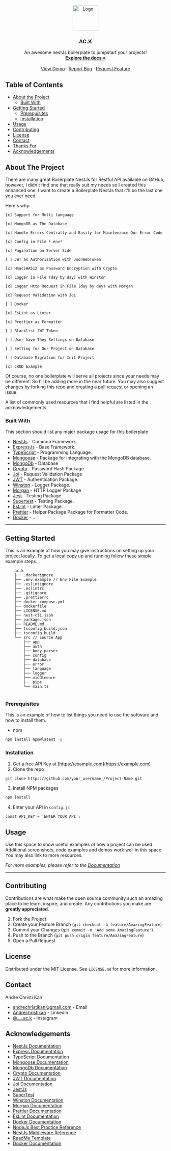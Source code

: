<!-- PROJECT LOGO -->
<br />
<p align="center">
  <a href="https://github.com/andrechristikan/ac.k">
    <img src="https://nestjs.com/img/logo-small.svg" alt="Logo" width="80" height="80">
  </a>

  <h3 align="center">AC.K</h3>

  <p align="center">
    An awesome nestJs boilerplate to jumpstart your projects!
    <br />
    <a href="https://github.com/andrechristikan/ac.k"><strong>Explore the docs »</strong></a>
    <br />
    <br />
    <a href="https://github.com/andrechristikan/ac.k">View Demo</a>
    ·
    <a href="https://github.com/andrechristikan/ac.k/issues">Report Bug</a>
    ·
    <a href="https://github.com/andrechristikan/ac.k/issues">Request Feature</a>
  </p>
</p>



<!-- TABLE OF CONTENTS -->
## Table of Contents

* [About the Project](#about-the-project)
  * [Built With](#built-with)
* [Getting Started](#getting-started)
  * [Prerequisites](#prerequisites)
  * [Installation](#installation)
* [Usage](#usage)
* [Contributing](#contributing)
* [License](#license)
* [Contact](#contact)
* [Thanks For](#thanks-for)
* [Acknowledgements](#acknowledgements)



<!-- ABOUT THE PROJECT -->
## About The Project

There are many great Boilerplate NestJs for Restful API available on GitHub, however, I didn't find one that really suit my needs so I created this enhanced one. I want to create a Boilerplate NestJs that it'll be the last one you ever need.

Here's why:

    [x] Support for Multi language

    [x] MongoDB as The Database

    [x] Handle Errors Centrally and Easily for Maintenance Our Error Code 

    [x] Config in File *.env*

    [x] Pagination on Server Side

    [ ] JWT as Authorization with JsonWebToken

    [x] HmacSHA512 as Password Encryption with Crypto

    [x] Logger in File (day by day) with Winston

    [x] Logger Http Request in File (day by day) with Morgan

    [x] Request Validation with Joi

    [ ] Docker

    [x] EsLint as Linter

    [x] Prettier as Formatter

    [ ] Blacklist JWT Token

    [ ] User have They Settings on Database

    [ ] Setting for Our Project on Database

    [ ] Database Migration for Init Project

    [x] CRUD Example

Of course, no one boilerplate will serve all projects since your needs may be different. So I'll be adding more in the near future. You may also suggest changes by forking this repo and creating a pull request or opening an issue.

A list of commonly used resources that I find helpful are listed in the acknowledgements.

### Built With
This section should list any major package usage for this boilerplate
* [NestJs](https://nestjs.com) - Common Framework.
* [ExpressJs](https://expressjs.com) - Base Framework.
* [TypeScript](https://www.typescriptlang.org) - Programming Language.
* [Mongoose](https://github.com/nestjs/mongoose) - Package for integrating with the MongoDB database.
* [MongoDb](https://www.mongodb.com/) - Database
* [Crypto](https://github.com/brix/crypto-js) - Password Hash Package.
* [Joi](https://github.com/sideway/joi) - Request Validation Package
* [JWT](https://github.com/nestjs/jwt) - Authentication Package.
* [Winston](https://github.com/gremo/nest-winston) - Logger Package.
* [Morgan](https://github.com/expressjs/morgan) - HTTP Logger Package
* [Jest](https://github.com/facebook/jest) - Testing Package.
* [Supertest](https://github.com/visionmedia/supertest) - Testing Package.
* [EsLint](https://eslint.org) - Linter Package.
* [Prettier](https://prettier.io) - Helper Package Package for Formatter Code.
* [Docker](https://www.docker.com) - ...



---



<!-- GETTING STARTED -->
## Getting Started

This is an example of how you may give instructions on setting up your project locally.
To get a local copy up and running follow these simple example steps.

```
	ac.k
	├── .dockerignore
	├── .env.example // Env File Example
	├── .eslintignore
	├── .eslintrc
	├── .gitignore
	├── .prettierrc 
	├── docker-compose.yml 
	├── dockerfile 
	├── LICENSE.md
	├── nest-cli.json
	├── package.json
	├── README.md
	├── tsconfig.build.json
	├── tsconfig.build
	└── src // Source App
		├── app
		├── auth
		├── body-parser
		├── config
		├── database
		├── error
		├── language
		├── logger
		├── middleware
		├── pipe
		└── main.ts
		 
```

### Prerequisites

This is an example of how to list things you need to use the software and how to install them.
* npm
```sh
npm install npm@latest -g
```

### Installation

1. Get a free API Key at [https://example.com](https://example.com)
2. Clone the repo
```sh
git clone https://github.com/your_username_/Project-Name.git
```
3. Install NPM packages
```sh
npm install
```
4. Enter your API in `config.js`
```JS
const API_KEY = 'ENTER YOUR API';
```



<!-- USAGE EXAMPLES -->
## Usage

Use this space to show useful examples of how a project can be used. Additional screenshots, code examples and demos work well in this space. You may also link to more resources.

_For more examples, please refer to the [Documentation](project-docs)_



---



<!-- CONTRIBUTING -->
## Contributing

Contributions are what make the open source community such an amazing place to be learn, inspire, and create. Any contributions you make are **greatly appreciated**.

1. Fork the Project
2. Create your Feature Branch (`git checkout -b feature/AmazingFeature`)
3. Commit your Changes (`git commit -m 'Add some AmazingFeature'`)
4. Push to the Branch (`git push origin feature/AmazingFeature`)
5. Open a Pull Request


<!-- LICENSE -->
## License

Distributed under the MIT License. See `LICENSE.md` for more information.


<!-- CONTACT -->
## Contact

Andre Christi Kan 
* [andrechristikan@gmail.com](author-email) - Email
* [Andrechristikan](author-linkedin) - Linkedin
* [@___ac.k](author-instagram) - Instagram


<!-- ACKNOWLEDGEMENTS -->
## Acknowledgements
* [NestJs Documentation](https://docs.nestjs.com)
* [Express Documentation](https://expressjs.com/en/5x/api.html)
* [TypeScript Documentation](https://www.typescriptlang.org/docs)
* [Mongoose Documentation](https://mongoosejs.com/docs/guide.html)
* [MongoDb Documentation](https://docs.mongodb.com/manual)
* [Crypto Documentation](https://cryptojs.gitbook.io/docs/)
* [JWT Documentation](https://github.com/nestjs/jwt)
* [Joi Documentation](https://joi.dev/api/) 
* [JestJs](https://jestjs.io/docs/en/getting-started)
* [SuperTest](https://github.com/visionmedia/supertest)
* [Winston Documentation](https://github.com/winstonjs/winston)
* [Morgan Documentation](https://github.com/expressjs/morgan)
* [Prettier Documentation](https://prettier.io/docs/en/index.html)
* [EsLint Documentation](https://eslint.org/docs/user-guide/getting-started)
* [Docker Documentation](https://docs.docker.com/)
* [NodeJs Best Practice Reference](https://www.typescriptlang.org/docs)
* [NestJs Middleware Reference](https://github.com/wbhob/nest-middlewares)
* [ReadMe Template](https://github.com/othneildrew/Best-README-Template)
* [Docker Documentation](https://docs.docker.com)



[project-url]: https://github.com/andrechristikan/ac.k
[project-docs]: https://github.com/andrechristikan/ac.k
[project-issues]: https://github.com/andrechristikan/ac.k/issues/
[author-email]: mailto:andrechristikan@gmail.com
[author-linkedin]: https://id.linkedin.com/in/andre-christi-kan-6b5913143
[author-instagram]: https://www.instagram.com/___ac.k/
